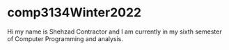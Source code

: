 # comp3134Winter2022
Hi my name is Shehzad Contractor and I am currently in my sixth semester of Computer Programming and analysis.
